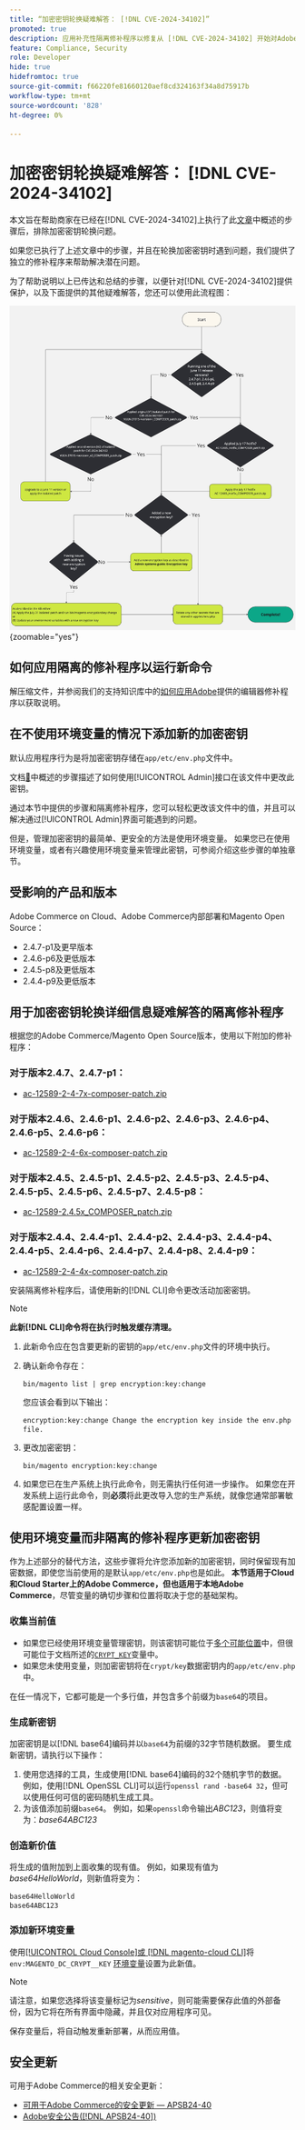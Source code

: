 ```yaml
---
title: “加密密钥轮换疑难解答： [!DNL CVE-2024-34102]”
promoted: true
description: 应用补充性隔离修补程序以修复从 [!DNL CVE-2024-34102] 开始对Adobe Commerce 2.4.4-p8、2.4.5-p7、2.4.6-p5、2.4.7及更早版本更新加密密钥问题的其他疑难解答。
feature: Compliance, Security
role: Developer
hide: true
hidefromtoc: true
source-git-commit: f66220fe81660120aef8cd324163f34a8d75917b
workflow-type: tm+mt
source-wordcount: '828'
ht-degree: 0%

---
```


# 加密密钥轮换疑难解答： [!DNL CVE-2024-34102]

本文旨在帮助商家在已经在[!DNL CVE-2024-34102]上执行了此[文章](https://experienceleague.adobe.com/zh-hans/docs/commerce-knowledge-base/kb/troubleshooting/known-issues-patches-attached/security-update-available-for-adobe-commerce-apsb24-40-revised-to-include-isolated-patch-for-cve-2024-34102)中概述的步骤后，排除加密密钥轮换问题。

如果您已执行了上述文章中的步骤，并且在轮换加密密钥时遇到问题，我们提供了独立的修补程序来帮助解决潜在问题。

为了帮助说明以上已传达和总结的步骤，以便针对[!DNL CVE-2024-34102]提供保护，以及下面提供的其他疑难解答，您还可以使用此流程图：


![CVE-2024-34102保护流程图.jpg](assets/cve-2024-34102-protection-flow-chart.jpg){zoomable="yes"}


## 如何应用隔离的修补程序以运行新命令

解压缩文件，并参阅我们的支持知识库中的[如何应用Adobe](https://experienceleague.adobe.com/docs/commerce-knowledge-base/kb/how-to/how-to-apply-a-composer-patch-provided-by-magento.html?lang=zh-Hans)提供的编辑器修补程序以获取说明。

## 在不使用环境变量的情况下添加新的加密密钥

默认应用程序行为是将加密密钥存储在`app/etc/env.php`文件中。

文档[&#128279;](https://experienceleague.adobe.com/zh-hans/docs/commerce-admin/systems/security/encryption-key)中概述的步骤描述了如何使用[!UICONTROL Admin]接口在该文件中更改此密钥。

通过本节中提供的步骤和隔离修补程序，您可以轻松更改该文件中的值，并且可以解决通过[!UICONTROL Admin]界面可能遇到的问题。

但是，管理加密密钥的最简单、更安全的方法是使用环境变量。 如果您已在使用环境变量，或者有兴趣使用环境变量来管理此密钥，可参阅介绍这些步骤的单独章节。

## 受影响的产品和版本

Adobe Commerce on Cloud、Adobe Commerce内部部署和Magento Open Source：

* 2.4.7-p1及更早版本
* 2.4.6-p6及更低版本
* 2.4.5-p8及更低版本
* 2.4.4-p9及更低版本

## 用于加密密钥轮换详细信息疑难解答的隔离修补程序

根据您的Adobe Commerce/Magento Open Source版本，使用以下附加的修补程序：

### 对于版本2.4.7、2.4.7-p1：

* [ac-12589-2-4-7x-composer-patch.zip](assets/ac-12589-2-4-7x-composer-patch.zip)

### 对于版本2.4.6、2.4.6-p1、2.4.6-p2、2.4.6-p3、2.4.6-p4、2.4.6-p5、2.4.6-p6：

* [ac-12589-2-4-6x-composer-patch.zip](assets/ac-12589-2-4-6x-composer-patch.zip)

### 对于版本2.4.5、2.4.5-p1、2.4.5-p2、2.4.5-p3、2.4.5-p4、2.4.5-p5、2.4.5-p6、2.4.5-p7、2.4.5-p8：

* [ac-12589-2.4.5x_COMPOSER_patch.zip](assets/ac-12589-2-4-5x-composer-patch.zip)

### 对于版本2.4.4、2.4.4-p1、2.4.4-p2、2.4.4-p3、2.4.4-p4、2.4.4-p5、2.4.4-p6、2.4.4-p7、2.4.4-p8、2.4.4-p9：

* [ac-12589-2-4-4x-composer-patch.zip](assets/ac-12589-2-4-4x-composer-patch.zip)


安装隔离修补程序后，请使用新的[!DNL CLI]命令更改活动加密密钥。

>[!NOTE]
>
>**此新[!DNL CLI]命令将在执行时触发缓存清理。**

1. 此新命令应在包含要更新的密钥的`app/etc/env.php`文件的环境中执行。
1. 确认新命令存在：

   ```
   bin/magento list | grep encryption:key:change
   ```

   您应该会看到以下输出：

   ```
   encryption:key:change Change the encryption key inside the env.php file.
   ```

1. 更改加密密钥：

   ```
   bin/magento encryption:key:change
   ```

1. 如果您已在生产系统上执行此命令，则无需执行任何进一步操作。
如果您在开发系统上运行此命令，则&#x200B;**必须**&#x200B;将此更改导入您的生产系统，就像您通常部署敏感配置设置一样。

## 使用环境变量而非隔离的修补程序更新加密密钥

作为上述部分的替代方法，这些步骤将允许您添加新的加密密钥，同时保留现有加密数据，即使您当前使用的是默认`app/etc/env.php`也是如此。
**本节适用于Cloud和Cloud Starter上的Adobe Commerce，但也适用于本地Adobe Commerce**，尽管变量的确切步骤和位置将取决于您的基础架构。

### 收集当前值

* 如果您已经使用环境变量管理密钥，则该密钥可能位于[多个可能位置](https://experienceleague.adobe.com/zh-hans/docs/commerce-cloud-service/user-guide/configure/env/stage/variables-intro)中，但很可能位于文档所述的[`CRYPT_KEY`](https://experienceleague.adobe.com/zh-hans/docs/commerce-cloud-service/user-guide/configure/env/stage/variables-deploy#crypt_key)变量中。
* 如果您未使用变量，则加密密钥将在`crypt/key`数据密钥内的`app/etc/env.php`中。

在任一情况下，它都可能是一个多行值，并包含多个前缀为`base64`的项目。

### 生成新密钥

加密密钥是以[!DNL base64]编码并以`base64`为前缀的32字节随机数据。
要生成新密钥，请执行以下操作：

1. 使用您选择的工具，生成使用[!DNL base64]编码的32个随机字节的数据。 例如，使用[!DNL OpenSSL CLI]可以运行`openssl rand -base64 32`，但可以使用任何可信的密码随机生成工具。
1. 为该值添加前缀`base64`。 例如，如果`openssl`命令输出&#x200B;*ABC123*，则值将变为：*base64ABC123*

### 创造新价值

将生成的值附加到上面收集的现有值。 例如，如果现有值为&#x200B;*base64HelloWorld*，则新值将变为：<br>

```
base64HelloWorld
base64ABC123
```

### 添加新环境变量

使用[[!UICONTROL Cloud Console]或 [!DNL magento-cloud CLI]](https://experienceleague.adobe.com/zh-hans/docs/commerce-cloud-service/user-guide/configure/env/variable-levels)将`env:MAGENTO_DC_CRYPT__KEY` [环境变量](https://experienceleague.adobe.com/zh-hans/docs/commerce-cloud-service/user-guide/configure/env/stage/variables-cloud)设置为此新值。

>[!NOTE]
>
>请注意，如果您选择将该变量标记为&#x200B;*sensitive*，则可能需要保存此值的外部备份，因为它将在所有界面中隐藏，并且仅对应用程序可见。

保存变量后，将自动触发重新部署，从而应用值。

## 安全更新

可用于Adobe Commerce的相关安全更新：

* [可用于Adobe Commerce的安全更新 — APSB24-40](https://experienceleague.adobe.com/zh-hans/docs/commerce-knowledge-base/kb/troubleshooting/known-issues-patches-attached/security-update-available-for-adobe-commerce-apsb24-40-revised-to-include-isolated-patch-for-cve-2024-34102)
* [Adobe安全公告([!DNL APSB24-40])](https://helpx.adobe.com/cn/security/products/magento/apsb24-40.html)
